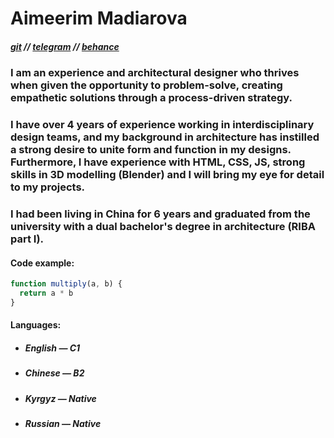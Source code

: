 # Aimeerim Madiarova

##### [git](https://github.com/aimekamad)  //  [telegram](https://t.me/aimekamad)  //  [behance](https://www.behance.net/aimekamad)

### I am an experience and architectural designer who thrives when given the opportunity to problem-solve, creating empathetic solutions through a process-driven strategy.
### I have over 4 years of experience working in interdisciplinary design teams, and my background in architecture has instilled a strong desire to unite form and function in my designs. Furthermore, I have experience with HTML, CSS, JS, strong skills in 3D modelling (Blender) and I will bring my eye for detail to my projects.
### I had been living in China for 6 years and graduated from the university with a dual bachelor's degree in architecture (RIBA part I).
#### Code example:
```javascript
function multiply(a, b) {
  return a * b
}
```
#### Languages:
 * ##### English — C1
 * ##### Chinese — B2
 * ##### Kyrgyz — Native
 * ##### Russian — Native
